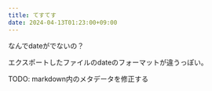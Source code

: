 ```yaml
---
title: てすてす
date: 2024-04-13T01:23:00+09:00
---
```


なんでdateがでないの？

エクスポートしたファイルのdateのフォーマットが違うっぽい。

TODO: markdown内のメタデータを修正する

